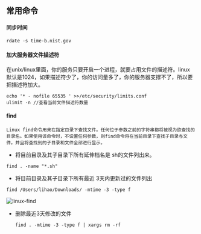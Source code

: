 ## 常用命令

#### 同步时间

```shell
rdate -s time-b.nist.gov
```



#### 加大服务器文件描述符

在unix/linux里面，你的服务只要开启一个进程，就要占用文件的描述符。linux 默认是1024，如果描述符少了，你的访问量多了，你的服务器支撑不了，所以要把描述符加大。

```
echo '* - nofile 65535 ' >>/etc/security/limits.conf
ulimit -n //查看当前文件描述符数量
```





#### find

```
Linux find命令用来在指定目录下查找文件。任何位于参数之前的字符串都将被视为欲查找的目录名。如果使用该命令时，不设置任何参数，则find命令将在当前目录下查找子目录与文件。并且将查找到的子目录和文件全部进行显示。
```

* 将目前目录及其子目录下所有延伸档名是 sh的文件列出来。

```
find . -name "*.sh"
```

* 将目前目录及其子目录下所有最近 3天内更新过的文件列出

```
find /Users/lihao/Downloads/ -mtime -3 -type f
```

![linux-find](/Users/lihao/Desktop/md/images/linux-find.jpeg)





* 删除最近3天修改的文件

  ```
  find . -mtime -3 -type f | xargs rm -rf
  ```

  ​



















